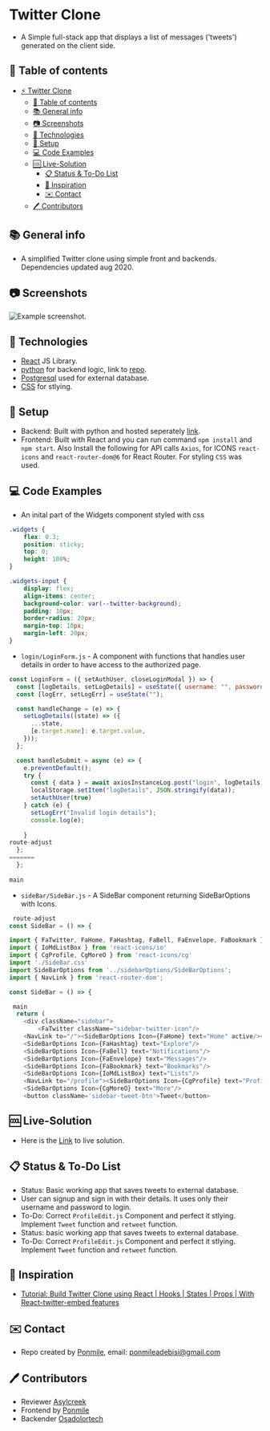 # Twitter Clone

* A Simple full-stack app that displays a list of messages ('tweets') generated on the client side.   

## :page_facing_up: Table of contents

* [:zap: Twitter Clone](#zap-twitter-clone)
	* [:page_facing_up: Table of contents](#page_facing_up-table-of-contents)
	* [:books: General info](#books-general-info)
	* [:camera: Screenshots](#camera-screenshots)
	* [:signal_strength: Technologies](#signal_strength-technologies)
	* [:floppy_disk: Setup](#floppy_disk-setup)
	* [:computer: Code Examples](#computer-code-examples)
  * [:cool: Live-Solution](#cool-live-solution)
	* [:clipboard: Status & To-Do List](#clipboard-status--to-do-list)
	* [:clap: Inspiration](#clap-inspiration)
	* [:envelope: Contact](#envelope-contact)
  * [:pen: Contributors](#pen-contributors)

## :books: General info

* A simplified Twitter clone using simple front and backends. Dependencies updated aug 2020.

## :camera: Screenshots

![Example screenshot](./img/tweets-frontend.png).

## :signal_strength: Technologies

* [React](https://reactjs.org/) JS Library.
* [python](https://www.python.org/) for backend logic, link to [repo](https://github.com/osadolortech/twitter_clone).
* [Postgresql](https://www.postgresql.org/) used for external database.
* [CSS](https://nodejs.org/en/) for stlying.

## :floppy_disk: Setup

* Backend: Built with python and hosted seperately [link](https://robot-twitter.herokuapp.com/api/v2).
* Frontend: Built with React and you can run command `npm install` and `npm start`. Also Install the following for API calls `Axios`, for ICONS `react-icons` and `react-router-dom@6` for React Router. For styling `CSS` was used.

## :computer: Code Examples

* An inital part of the Widgets component styled with css
```css
.widgets {
    flex: 0.3;
    position: sticky;
    top: 0;
    height: 100%;
}

.widgets-input {
    display: flex;
    align-items: center;
    background-color: var(--twitter-background);
    padding: 10px;
    border-radius: 20px;
    margin-top: 10px;
    margin-left: 20px;
}
```

* `login/LoginForm.js` - A component with functions that handles user details in order to have access to the authorized page. 

```javascript
const LoginForm = ({ setAuthUser, closeLoginModal }) => {
  const [logDetails, setLogDetails] = useState({ username: "", password: "" });
  const [logErr, setLogErr] = useState("");

  const handleChange = (e) => {
    setLogDetails((state) => ({
      ...state,
      [e.target.name]: e.target.value,
    }));
  };

  const handleSubmit = async (e) => {
    e.preventDefault();
    try {
      const { data } = await axiosInstanceLog.post("login", logDetails);
      localStorage.setItem("logDetails", JSON.stringify(data));
      setAuthUser(true)
    } catch (e) {
      setLogErr("Invalid login details");
      console.log(e);
    
    }
route-adjust
  }; 
=======
  };
  
main
```

* `sideBar/SideBar.js` - A SideBar component returning SideBarOptions with Icons.
```javascript
 route-adjust
const SideBar = () => {

import { FaTwitter, FaHome, FaHashtag, FaBell, FaEnvelope, FaBookmark } from 'react-icons/fa'
import { IoMdListBox } from 'react-icons/io'
import { CgProfile, CgMoreO } from 'react-icons/cg'
import './SideBar.css'
import SideBarOptions from '../sidebarOptions/SideBarOptions';
import { NavLink } from 'react-router-dom';

const SideBar = () => {

 main
  return (
    <div className="sidebar">
        <FaTwitter className="sidebar-twitter-icon"/>
    <NavLink to="/"><SideBarOptions Icon={FaHome} text="Home" active/></NavLink>
    <SideBarOptions Icon={FaHashtag} text="Explore"/>
    <SideBarOptions Icon={FaBell} text="Notifications"/>
    <SideBarOptions Icon={FaEnvelope} text="Messages"/>
    <SideBarOptions Icon={FaBookmark} text="Bookmarks"/>
    <SideBarOptions Icon={IoMdListBox} text="Lists"/>
    <NavLink to="/profile"><SideBarOptions Icon={CgProfile} text="Profile" /></NavLink>
    <SideBarOptions Icon={CgMoreO} text="More"/>
    <button className='sidebar-tweet-btn'>Tweet</button>

```

## :cool: Live-Solution

* Here is the [Link](https://react-twitter-clone-gamma.vercel.app/) to live solution.

## :clipboard: Status & To-Do List


* Status: Basic working app that saves tweets to external database.
* User can signup and sign in with their details. It uses only their username and password to login. 
* To-Do: Correct `ProfileEdit.js` Component and perfect it stlying. Implement `Tweet` function and `retweet` function. 
* Status: basic working app that saves tweets to external database.
* To-Do: Correct `ProfileEdit.js` Component and perfect it stlying. Implement `Tweet` function and `retweet` function.


## :clap: Inspiration

* [Tutorial: Build Twitter Clone using React | Hooks | States | Props | With React-twitter-embed features](https://www.youtube.com/watch?v=g-bY6hf6GCw&t=765s)

## :envelope: Contact

* Repo created by [Ponmile](https://github.com/pjmiles), email: ponmileadebisi@gmail.com

## :pen: Contributors
* Reviewer [Asylcreek](https://github.com/Asylcreek)
* Frontend by [Ponmile](https://github.com/pjmiles) 
* Backender [Osadolortech](https://github.com/osadolortech)

